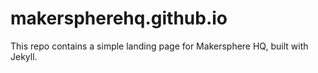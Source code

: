 # makerspherehq.github.io
This repo contains a simple landing page for Makersphere HQ, built with Jekyll.
